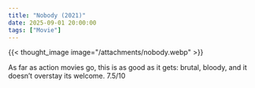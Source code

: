 ```yaml
---
title: "Nobody (2021)"
date: 2025-09-01 20:00:00
tags: ["Movie"]
---
```


{{< thought_image image="/attachments/nobody.webp" >}}

As far as action movies go, this is as good as it gets: brutal, bloody, and it doesn’t overstay its welcome. 7.5/10
